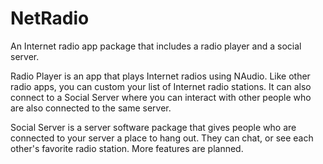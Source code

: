 # NetRadio
An Internet radio app package that includes a radio player and a social server.


Radio Player is an app that plays Internet radios using NAudio. Like other radio apps, you can custom your list of Internet radio stations. It can also connect to a Social Server where you can interact with other people who are also connected to the same server.

Social Server is a server software package that gives people who are connected to your server a place to hang out. They can chat, or see each other's favorite radio station. More features are planned.
